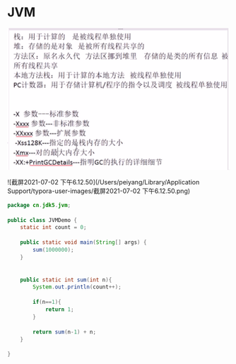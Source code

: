 # JVM

![截屏2021-07-02 下午5.31.01](https://raw.githubusercontent.com/DataDevLPY/TyporaPicStore/main/Picture202111220038409.png?token=AWS37JOD4ZJMQKVQW4O6OKTBTJ3DY)



![截屏2021-07-02 下午6.12.50](/Users/peiyang/Library/Application Support/typora-user-images/截屏2021-07-02 下午6.12.50.png)



```java
package cn.jdk5.jvm;

public class JVMDemo {
    static int count = 0;

    public static void main(String[] args) {
        sum(1000000);
    }


    public static int sum(int n){
        System.out.println(count++);

        if(n==1){
            return 1;
        }

        return sum(n-1) + n;
    }

}
```

